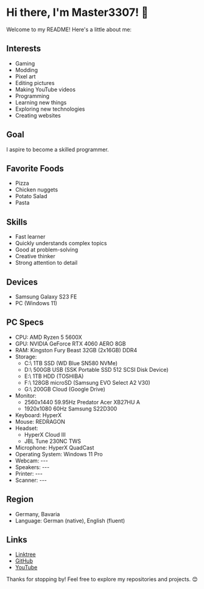 # Hi there, I'm Master3307! 👋

Welcome to my README! Here's a little about me:

## Interests
- Gaming
- Modding
- Pixel art
- Editing pictures
- Making YouTube videos
- Programming
- Learning new things
- Exploring new technologies
- Creating websites

## Goal
I aspire to become a skilled programmer.

## Favorite Foods
- Pizza
- Chicken nuggets
- Potato Salad
- Pasta

## Skills
- Fast learner
- Quickly understands complex topics
- Good at problem-solving
- Creative thinker
- Strong attention to detail

## Devices
- Samsung Galaxy S23 FE
- PC (Windows 11)

## PC Specs
- CPU: AMD Ryzen 5 5600X
- GPU: NVIDIA GeForce RTX 4060 AERO 8GB
- RAM: Kingston Fury Beast 32GB (2x16GB) DDR4
- Storage:
    - C:\ 1TB SSD (WD Blue SN580 NVMe)
    - D:\ 500GB USB (SSK Portable SSD 512 SCSI Disk Device)
    - E:\ 1TB HDD (TOSHIBA)
    - F:\ 128GB microSD (Samsung EVO Select A2 V30)
    - G:\ 200GB Cloud (Google Drive)
- Monitor:
    - 2560x1440 59.95Hz Predator Acer XB27HU A
    - 1920x1080 60Hz Samsung S22D300
- Keyboard: HyperX
- Mouse: REDRAGON
- Headset:
    - HyperX Cloud III
    - JBL Tune 230NC TWS
- Microphone: HyperX QuadCast
- Operating System: Windows 11 Pro
- Webcam: ---
- Speakers: ---
- Printer: ---
- Scanner: ---

## Region
- Germany, Bavaria
- Language: German (native), English (fluent)

## Links
- [Linktree](https://master3307.netlify.app/linktree/)
- [GitHub](https://github.com/Master3307)
- [YouTube](https://www.youtube.com/@Master3307)

Thanks for stopping by! Feel free to explore my repositories and projects. 😊
